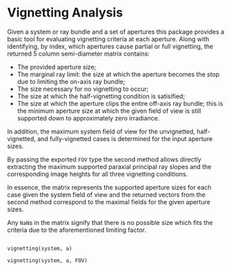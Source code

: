 # Vignetting Analysis

Given a system or ray bundle and a set of apertures this package provides a basic tool for evaluating vignetting criteria at each aperture. Along with identifying, by index, which apertures cause partial or full vignetting, the returned 5 column semi-diameter matrix contains:
* The provided aperture size;
* The marginal ray limit: the size at which the aperture becomes the stop due to limiting the on-axis ray bundle;
* The size necessary for no vignetting to occur;
* The size at which the half-vignetting condition is satisified;
* The size at which the aperture clips the entire off-axis ray bundle; this is the minimum aperture size at which the given field of view is still supported down to approximately zero irradiance.

In addition, the maximum system field of view for the unvignetted, half-vignetted, and fully-vignetted cases is determined for the input aperture sizes.

By passing the exported `FOV` type the second method allows directly extracting the maximum supported paraxial principal ray slopes and the corresponding image heights for all three vignetting conditions.

In essence, the matrix represents the supported aperture sizes for each case given the system field of view and the returned vectors from the second method correspond to the maximal fields for the given aperture sizes.

Any `NaN`s in the matrix signify that there is no possible size which fits the criteria due to the aforementioned limiting factor.

```@setup vignetting

```

```@repl vignetting
vignetting(system, a)
```

```@repl vignetting
vignetting(system, a, FOV)
```
